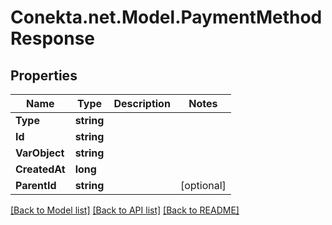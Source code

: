 # Conekta.net.Model.PaymentMethodResponse

## Properties

Name | Type | Description | Notes
------------ | ------------- | ------------- | -------------
**Type** | **string** |  | 
**Id** | **string** |  | 
**VarObject** | **string** |  | 
**CreatedAt** | **long** |  | 
**ParentId** | **string** |  | [optional] 

[[Back to Model list]](../README.md#documentation-for-models) [[Back to API list]](../README.md#documentation-for-api-endpoints) [[Back to README]](../README.md)


